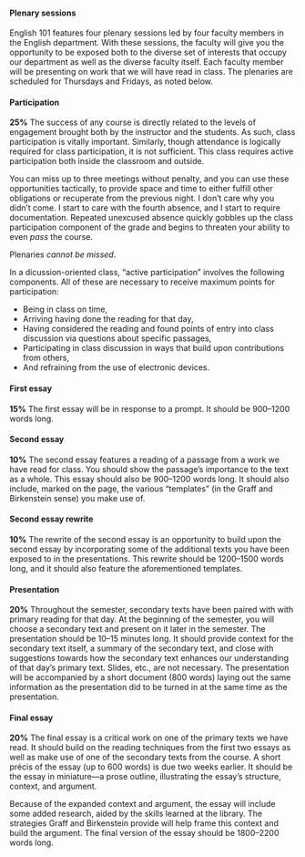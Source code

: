#### Plenary sessions

English 101 features four plenary sessions led by four faculty members in the
English department. With these sessions, the faculty will give you the
opportunity to be exposed both to the diverse set of interests that occupy our
department as well as the diverse faculty itself. Each faculty member will be
presenting on work that we will have read in class. The plenaries are scheduled
for Thursdays and Fridays, as noted below. 

#### Participation

**25%** The success of any course is directly related to the levels of engagement
brought both by the instructor and the students. As such, class participation
is vitally important. Similarly, though attendance is logically required for
class participation, it is not sufficient. This class requires active
participation both inside the classroom and outside.  

You can miss up to three meetings without penalty, and you can use these
opportunities tactically, to provide space and time to either fulfill other
obligations or recuperate from the previous night. I don’t care why you didn’t
come. I start to care with the fourth absence, and I start to require
documentation. Repeated unexcused absence quickly gobbles up the class
participation component of the grade and begins to threaten your ability to
even *pass* the course.

Plenaries *cannot be missed*.

In a dicussion-oriented class, “active participation” involves the following
components. All of these are necessary to receive maximum points for
participation:

* Being in class on time,
* Arriving having done the reading for that day,
* Having considered the reading and found points of entry into class discussion via questions about specific passages,
* Participating in class discussion in ways that build upon contributions from others,
* And refraining from the use of electronic devices.

#### First essay

**15%** The first essay will be in response to a prompt. It should be 900–1200 words
long.

#### Second essay

**10%** The second essay features a reading of a passage from a work we have
read for class. You should show the passage’s importance to the text as a
whole. This essay should also be 900–1200 words long. It should also
include, marked on the page, the various “templates” (in the Graff and
Birkenstein sense) you make use of.

#### Second essay rewrite

**10%** The rewrite of the second essay is an opportunity to build upon the
second essay by incorporating some of the additional texts you have been
exposed to in the presentations. This rewrite should be 1200–1500 words
long, and it should also feature the aforementioned templates.

#### Presentation

**20%** Throughout the semester, secondary texts have been paired with with
primary reading for that day. At the beginning of the semester, you will
choose a secondary text and present on it later in the semester. The
presentation should be 10–15 minutes long. It should provide context for
the secondary text itself, a summary of the secondary text, and close with
suggestions towards how the secondary text enhances our understanding of
that day’s primary text. Slides, etc., are not necessary. The presentation
will be accompanied by a short document (800 words) laying out the same
information as the presentation did to be turned in at the same time as the
presentation.

#### Final essay

**20%** The final essay is a critical work on one of the primary texts we have
    read. It should build on the reading techniques from the first two essays
    as well as make use of one of the secondary texts from the course.  A short
    précis of the essay (up to 600 words) is due two weeks earlier. It should
    be the essay in miniature—a prose outline, illustrating the essay’s
    structure, context, and argument.

Because of the expanded context and argument, the essay will include some added
research, aided by the skills learned at the library. The strategies Graff and
Birkenstein provide will help frame this context and build the argument.  The
final version of the essay should be 1800–2200 words long.
